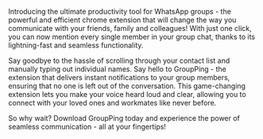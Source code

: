 Introducing the ultimate productivity tool for WhatsApp groups - the powerful and efficient chrome extension that will change the way you communicate with your friends, family and colleagues! With just one click, you can now mention every single member in your group chat, thanks to its lightning-fast and seamless functionality.

Say goodbye to the hassle of scrolling through your contact list and manually typing out individual names. Say hello to GroupPing - the extension that delivers instant notifications to your group members, ensuring that no one is left out of the conversation. This game-changing extension lets you make your voice heard loud and clear, allowing you to connect with your loved ones and workmates like never before.

So why wait? Download GroupPing today and experience the power of seamless communication - all at your fingertips!
